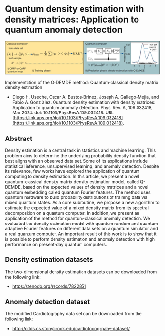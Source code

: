# Quantum density estimation with density matrices: Application to quantum anomaly detection

![](https://raw.githubusercontent.com/diegour1/QDEMDE/main/Images/QDEMDE_Method3.jpg)

Implementation of the Q-DEMDE method: Quantum-classical density matrix density estimation

- Diego H. Useche, Oscar A. Bustos-Brinez, Joseph A. Gallego-Mejia, and Fabio A.
Gonz ́alez. Quantum density estimation with density matrices: Application
to quantum anomaly detection. Phys. Rev. A, 109:032418, Mar 2024.
doi: 10.1103/PhysRevA.109.032418. URL [https://link.aps.org/doi/10.1103/PhysRevA.109.032418](https://link.aps.org/doi/10.1103/PhysRevA.109.032418).

## Abstract

Density estimation is a central task in statistics and machine learning. This problem aims to determine the underlying probability density function that best aligns with an observed data set. Some of its applications include statistical inference, unsupervised learning, and anomaly detection. Despite its relevance, few works have explored the application of quantum computing to density estimation. In this article, we present a novel quantum-classical density matrix density estimation model, called Q-DEMDE, based on the expected values of density matrices and a novel quantum embedding called quantum Fourier features. The method uses quantum hardware to build probability distributions of training data via mixed quantum states. As a core subroutine, we propose a new algorithm to estimate the expected value of a mixed density matrix from its spectral decomposition on a quantum computer. In addition, we present an application of the method for quantum-classical anomaly detection. We evaluated the density estimation model with quantum random and quantum adaptive Fourier features on different data sets on a quantum simulator and a real quantum computer. An important result of this work is to show that it is possible to perform density estimation and anomaly detection with high performance on present-day quantum computers.

## Density estimation datasets

The two-dimensional density estimation datasets can be downloaded from the following link: 

- https://zenodo.org/records/7822851

## Anomaly detection dataset

The modified Cardiotography data set can be downloaded from the following link:

- http://odds.cs.stonybrook.edu/cardiotocogrpahy-dataset/
